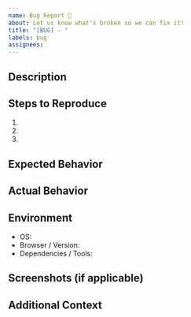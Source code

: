 ```yaml
---
name: Bug Report 🐛
about: Let us know what's broken so we can fix it!
title: "[BUG] - "
labels: bug
assignees: 
---
```


## Description
<!-- Uh-oh! What’s going wrong? Be specific and paint a clear picture. -->

## Steps to Reproduce
<!-- Help us break it so we can fix it! List the steps to see the bug happen. -->
1. 
2. 
3. 

## Expected Behavior
<!-- What should have happened instead? -->

## Actual Behavior
<!-- What actually happened? -->

## Environment
- OS: <!-- e.g. Windows 10, macOS Catalina -->
- Browser / Version: <!-- e.g. Chrome 90, Firefox 88 -->
- Dependencies / Tools: <!-- e.g. Node.js v14, Python 3.8 -->

## Screenshots (if applicable)
<!-- A picture is worth a thousand words — show us what's wrong! -->

## Additional Context
<!-- Anything else you want to share? The more details, the better! -->
